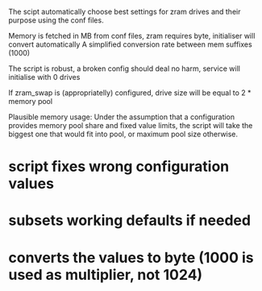 The scipt automatically choose best settings for zram drives and their purpose using the conf files. 

Memory is fetched in MB from conf files, zram requires byte, initialiser will convert automatically
A simplified conversion rate between mem suffixes (1000)

The script is robust, a broken config should deal no harm, service will initialise with 0 drives

If zram_swap is (appropriatelly) configured, drive size will be equal to 2 * memory pool

Plausible memory usage:
Under the assumption that a configuration provides memory pool share and fixed value limits, the script will take the biggest one that would fit into pool, or maximum pool size otherwise.

# script fixes wrong configuration values
# subsets working defaults if needed
# converts the values to byte (1000 is used as multiplier, not 1024)